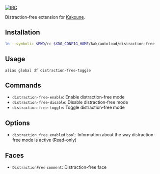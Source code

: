 [![IRC][IRC Badge]][IRC]

Distraction-free extension for [Kakoune][].

Installation
------------

``` sh
ln --symbolic $PWD/rc $XDG_CONFIG_HOME/kak/autoload/distraction-free
```

Usage
-----

``` kak
alias global df distraction-free-toggle
```

Commands
--------

- `distraction-free-enable`: Enable distraction-free mode
- `distraction-free-disable`: Disable distraction-free mode
- `distraction-free-toggle`: Toggle distraction-free mode

Options
-------

- `distraction_free_enabled` `bool`: Information about the way distraction-free mode is active (Read-only)

Faces
-----

- `DistractionFree` `comment`: Distraction-free face

[Kakoune]: http://kakoune.org
[IRC]: https://webchat.freenode.net?channels=kakoune
[IRC Badge]: https://img.shields.io/badge/IRC-%23kakoune-blue.svg
